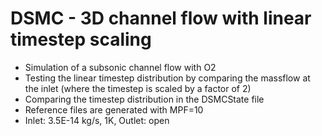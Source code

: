 # DSMC - 3D channel flow with linear timestep scaling
* Simulation of a subsonic channel flow with O2
* Testing the linear timestep distribution by comparing the massflow at the inlet (where the timestep is scaled by a factor of 2)
* Comparing the timestep distribution in the DSMCState file
* Reference files are generated with MPF=10
* Inlet: 3.5E-14 kg/s, 1K, Outlet: open